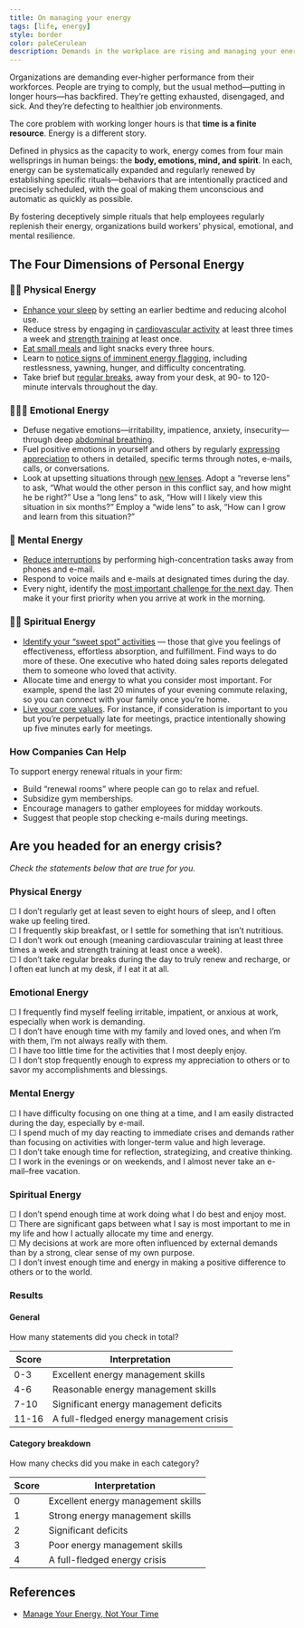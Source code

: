 ```yaml
---
title: On managing your energy
tags: [life, energy]
style: border
color: paleCerulean
description: Demands in the workplace are rising and managing your energy becomes increasingly important.
---
```


Organizations are demanding ever-higher performance from their workforces. People are trying to comply, but the usual method—putting in longer hours—has backfired. They’re getting exhausted, disengaged, and sick. And they’re defecting to healthier job environments.

The core problem with working longer hours is that **time is a finite resource**. Energy is a different story.

Defined in physics as the capacity to work, energy comes from four main wellsprings in human beings: the **body, emotions, mind, and spirit**.
In each, energy can be systematically expanded and regularly renewed by establishing specific rituals—behaviors that are intentionally practiced and precisely scheduled, with the goal of making them unconscious and automatic as quickly as possible.

By fostering deceptively simple rituals that help employees regularly replenish their energy, organizations build workers’ physical, emotional, and mental resilience.

## The Four Dimensions of Personal Energy
### 💪🏼 Physical Energy
* <u>Enhance your sleep</u> by setting an earlier bedtime and reducing alcohol use.
* Reduce stress by engaging in <u>cardiovascular activity</u> at least three times a week and <u>strength training</u> at least once.
* <u>Eat small meals</u> and light snacks every three hours.
* Learn to <u>notice signs of imminent energy flagging</u>, including restlessness, yawning, hunger, and difficulty concentrating.
* Take brief but <u>regular breaks</u>, away from your desk, at 90- to 120-minute intervals throughout the day.

### 🧘🏼‍♀️ Emotional Energy
* Defuse negative emotions—irritability, impatience, anxiety, insecurity—through deep <u>abdominal breathing</u>.
* Fuel positive emotions in yourself and others by regularly <u>expressing appreciation</u> to others in detailed, specific terms through notes, e-mails, calls, or conversations.
* Look at upsetting situations through <u>new lenses</u>. Adopt a “reverse lens” to ask, “What would the other person in this conflict say, and how might he be right?” Use a “long lens” to ask, “How will I likely view this situation in six months?” Employ a “wide lens” to ask, “How can I grow and learn from this situation?”

### 🧠 Mental Energy
* <u>Reduce interruptions</u> by performing high-concentration tasks away from phones and e-mail.
* Respond to voice mails and e-mails at designated times during the day.
* Every night, identify the <u>most important challenge for the next day</u>. Then make it your first priority when you arrive at work in the morning.

### ✊🏼 Spiritual Energy
* <u>Identify your “sweet spot” activities</u> — those that give you feelings of effectiveness, effortless absorption, and fulfillment. Find ways to do more of these. One executive who hated doing sales reports delegated them to someone who loved that activity.
* Allocate time and energy to what you consider most important. For example, spend the last 20 minutes of your evening commute relaxing, so you can connect with your family once you’re home.
* <u>Live your core values</u>. For instance, if consideration is important to you but you’re perpetually late for meetings, practice intentionally showing up five minutes early for meetings.

### How Companies Can Help
To support energy renewal rituals in your firm:
* Build “renewal rooms” where people can go to relax and refuel.
* Subsidize gym memberships.
* Encourage managers to gather employees for midday workouts.
* Suggest that people stop checking e-mails during meetings.
  
## Are you headed for an energy crisis?
*Check the statements below that are true for you.*

### Physical Energy
☐ I don’t regularly get at least seven to eight hours of sleep, and I often wake up feeling tired.  
☐ I frequently skip breakfast, or I settle for something that isn’t nutritious.   
☐ I don’t work out enough (meaning cardiovascular training at least three times a week and strength training at least once a week).    
☐ I don’t take regular breaks during the day to truly renew and recharge, or I often eat lunch at my desk, if I eat it at all.

### Emotional Energy
☐ I frequently find myself feeling irritable, impatient, or anxious at work, especially when work is demanding.  
☐ I don’t have enough time with my family and loved ones, and when I’m with them, I’m not always really with them.  
☐ I have too little time for the activities that I most deeply enjoy.  
☐ I don’t stop frequently enough to express my appreciation to others or to savor my accomplishments and blessings.  

### Mental Energy
☐ I have difficulty focusing on one thing at a time, and I am easily distracted during the day, especially by e-mail.  
☐ I spend much of my day reacting to immediate crises and demands rather than focusing on activities with longer-term value and high leverage.  
☐ I don’t take enough time for reflection, strategizing, and creative thinking.  
☐ I work in the evenings or on weekends, and I almost never take an e-mail–free vacation.

### Spiritual Energy
☐ I don’t spend enough time at work doing what I do best and enjoy most.  
☐ There are significant gaps between what I say is most important to me in my life and how I actually allocate my time and energy.  
☐ My decisions at work are more often influenced by external demands than by a strong, clear sense of my own purpose.  
☐ I don’t invest enough time and energy in making a positive difference to others or to the world.  

### Results
#### General
How many statements did you check in total?

| Score | Interpretation                          |
|-------|-----------------------------------------|
| 0-3   | Excellent energy management skills      |
| 4-6   | Reasonable energy management skills     |
| 7-10  | Significant energy management deficits  |
| 11-16 | A full-fledged energy management crisis |

#### Category breakdown
How many checks did you make in each category?

| Score | Interpretation                     |
|-------|------------------------------------|
| 0     | Excellent energy management skills |
| 1     | Strong energy management skills    |
| 2     | Significant deficits               |
| 3     | Poor energy management skills      |
| 4     | A full-fledged energy crisis       |

## References
* [Manage Your Energy, Not Your Time](https://hbr.org/2007/10/manage-your-energy-not-your-time)

<br>
